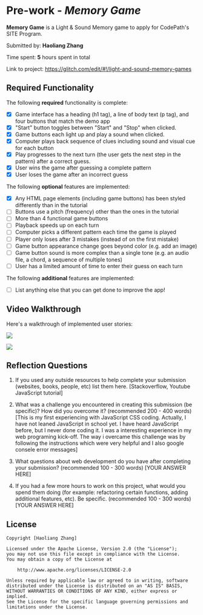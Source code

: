 # Pre-work - *Memory Game*

**Memory Game** is a Light & Sound Memory game to apply for CodePath's SITE Program. 

Submitted by: **Haoliang Zhang**

Time spent: **5** hours spent in total

Link to project: https://glitch.com/edit/#!/light-and-sound-memory-games

## Required Functionality

The following **required** functionality is complete:

* [x] Game interface has a heading (h1 tag), a line of body text (p tag), and four buttons that match the demo app
* [x] "Start" button toggles between "Start" and "Stop" when clicked. 
* [x] Game buttons each light up and play a sound when clicked. 
* [x] Computer plays back sequence of clues including sound and visual cue for each button
* [x] Play progresses to the next turn (the user gets the next step in the pattern) after a correct guess. 
* [x] User wins the game after guessing a complete pattern
* [x] User loses the game after an incorrect guess

The following **optional** features are implemented:

* [x] Any HTML page elements (including game buttons) has been styled differently than in the tutorial
* [ ] Buttons use a pitch (frequency) other than the ones in the tutorial
* [ ] More than 4 functional game buttons
* [ ] Playback speeds up on each turn
* [ ] Computer picks a different pattern each time the game is played
* [ ] Player only loses after 3 mistakes (instead of on the first mistake)
* [ ] Game button appearance change goes beyond color (e.g. add an image)
* [ ] Game button sound is more complex than a single tone (e.g. an audio file, a chord, a sequence of multiple tones)
* [ ] User has a limited amount of time to enter their guess on each turn

The following **additional** features are implemented:

- [ ] List anything else that you can get done to improve the app!

## Video Walkthrough

Here's a walkthrough of implemented user stories:

![](https://media.giphy.com/media/u9QFMFej5IwhY0Bot2/giphy.gif)

![](https://media.giphy.com/media/KjUFw21swpBIkPC666/giphy.gif)


## Reflection Questions
1. If you used any outside resources to help complete your submission (websites, books, people, etc) list them here. 
[Stackoverflow, Youtube JavaScript tutorial]

2. What was a challenge you encountered in creating this submission (be specific)? How did you overcome it? (recommended 200 - 400 words) 
[This is my first  experiencing with JavaScript CSS coding. Actually, I have not leaned JavaScript in school yet. I have  heard JavaScript before, but I never done coding it. I was a interesting experience in my web programing kick-off. The way i overcame this challenge was by following the instructions which were very helpful and I also google consele error messages]

3. What questions about web development do you have after completing your submission? (recommended 100 - 300 words) 
[YOUR ANSWER HERE]

4. If you had a few more hours to work on this project, what would you spend them doing (for example: refactoring certain functions, adding additional features, etc). Be specific. (recommended 100 - 300 words) 
[YOUR ANSWER HERE]



## License

    Copyright [Haoliang Zhang]

    Licensed under the Apache License, Version 2.0 (the "License");
    you may not use this file except in compliance with the License.
    You may obtain a copy of the License at

        http://www.apache.org/licenses/LICENSE-2.0

    Unless required by applicable law or agreed to in writing, software
    distributed under the License is distributed on an "AS IS" BASIS,
    WITHOUT WARRANTIES OR CONDITIONS OF ANY KIND, either express or implied.
    See the License for the specific language governing permissions and
    limitations under the License.
